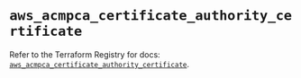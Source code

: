 # `aws_acmpca_certificate_authority_certificate`

Refer to the Terraform Registry for docs: [`aws_acmpca_certificate_authority_certificate`](https://registry.terraform.io/providers/hashicorp/aws/5.63.1/docs/resources/acmpca_certificate_authority_certificate).
